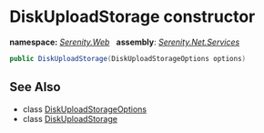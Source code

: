 # DiskUploadStorage constructor
**namespace:** *[Serenity.Web](../../README.md#serenity.web-namespace)*   **assembly**: *[Serenity.Net.Services](../../README.md)*

```csharp
public DiskUploadStorage(DiskUploadStorageOptions options)
```

## See Also

* class [DiskUploadStorageOptions](../DiskUploadStorageOptions.md)
* class [DiskUploadStorage](../DiskUploadStorage.md)